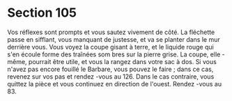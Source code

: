 # Section 105

Vos réflexes sont prompts et vous sautez vivement de côté. La fléchette passe en sifflant,
vous manquant de justesse, et va se planter dans le mur derrière vous. Vous voyez la
coupe gisant à terre, et le liquide rouge qui s'en écoule forme des traînées som bres sur la
pierre grise. La coupe, elle -même, pourrait être utile, et vous la rangez dans votre sac à
dos. Si vous n'avez pas encore fouillé le Barbare, vous pouvez le faire  ; dans ce cas,
revenez sur vos pas et rendez -vous au 126. Dans le cas contraire, vous quittez la pièce et
vous continuez en direction de l'ouest. Rendez -vous au 83.